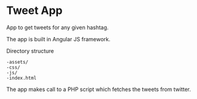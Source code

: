 Tweet App
=========

App to get tweets for any given hashtag.

The app is built in Angular JS framework.

Directory structure

	-assets/
	-css/
	-js/
	-index.html

The app makes call to a PHP script which fetches the tweets from twitter.




